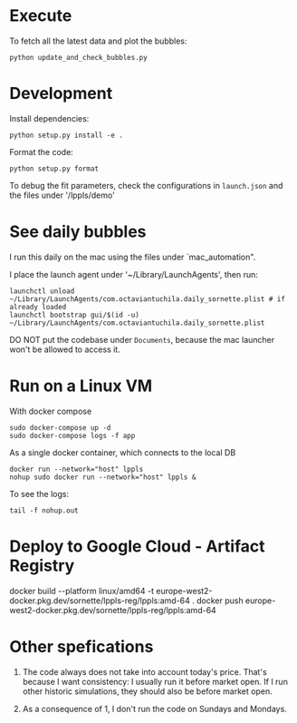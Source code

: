 # Execute

To fetch all the latest data and plot the bubbles:

```
python update_and_check_bubbles.py
```


# Development 

Install dependencies:
```
python setup.py install -e .
```

Format the code:
```
python setup.py format
```

To debug the fit parameters, check the configurations in `launch.json` and the files under '/lppls/demo'


# See daily bubbles

I run this daily on the mac using the files under `mac_automation".

I place the launch agent under '~/Library/LaunchAgents', then run:

```
launchctl unload  ~/Library/LaunchAgents/com.octaviantuchila.daily_sornette.plist # if already loaded
launchctl bootstrap gui/$(id -u) ~/Library/LaunchAgents/com.octaviantuchila.daily_sornette.plist
```

DO NOT put the codebase under `Documents`, because the mac launcher won't be allowed to access it.

# Run on a Linux VM
With docker compose

```
sudo docker-compose up -d
sudo docker-compose logs -f app
```

As a single docker container, which connects to the local DB
```
docker run --network="host" lppls
nohup sudo docker run --network="host" lppls &
```
To see the logs:
```
tail -f nohup.out
```

# Deploy to Google Cloud - Artifact Registry

docker build --platform linux/amd64 -t europe-west2-docker.pkg.dev/sornette/lppls-reg/lppls:amd-64 .
docker push europe-west2-docker.pkg.dev/sornette/lppls-reg/lppls:amd-64

# Other spefications

1. The code always does not take into account today's price.
That's because I want consistency: I usually run it before market open.
If I run other historic simulations, they should also be before market open.

2. As a consequence of 1, I don't run the code on Sundays and Mondays.
